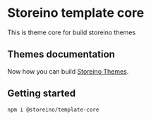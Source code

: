 # Storeino template core

This is theme core for  build storeino themes

## Themes documentation

Now how you can build  [Storeino Themes](https://storeino.dev). 

## Getting started

```
npm i @storeino/template-core
```